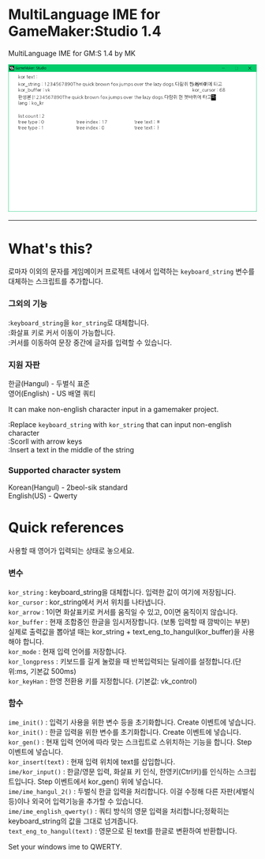 # MultiLanguage IME for GameMaker:Studio 1.4
MultiLanguage IME for GM:S 1.4 by MK

![WOWW](https://github.com/w4ei756fg/MultiLanguage-IME-for-GM-S/blob/master/screenshot1.PNG)

----

# What's this?
로마자 이외의 문자를 게임메이커 프로젝트 내에서 입력하는 ```keyboard_string``` 변수를 대체하는 스크립트를 추가합니다.

### 그외의 기능 

:```keyboard_string```을 ```kor_string```로 대체합니다.</br>
:화살표 키로 커서 이동이 가능합니다.</br>
:커서를 이동하여 문장 중간에 글자를 입력할 수 있습니다.</br>


### 지원 자판

한글(Hangul) - 두벌식 표준</br>
영어(English) - US 배열 쿼티



It can make non-english character input in a gamemaker project.

:Replace ```keyboard_string``` with ```kor_string``` that can input non-english character</br>
:Scorll with arrow keys</br>
:Insert a text in the middle of the string</br>


### Supported character system

Korean(Hangul) - 2beol-sik standard</br>
English(US) - Qwerty




# Quick references

사용할 때 영어가 입력되는 상태로 놓으세요.<p>

### 변수

```kor_string``` : keyboard_string을 대체합니다. 입력한 값이 여기에 저장됩니다.</br>
```kor_cursor``` : kor_string에서 커서 위치를 나타냅니다.</br>
```kor_arrow``` : 1이면 화살표키로 커서를 움직일 수 있고, 0이면 움직이지 않습니다.</br>
```kor_buffer``` : 현재 조합중인 한글을 임시저장합니다. (보통 입력할 때 깜박이는 부분)</br>
실제로 출력값을 뽑아낼 때는 kor_string + text_eng_to_hangul(kor_buffer)을 사용해야 합니다.</br>
```kor_mode``` : 현재 입력 언어를 저장합니다.</br>
```kor_longpress``` : 키보드를 길게 눌렀을 때 반복입력되는 딜레이를 설정합니다.(단위:ms, 기본값 500ms)</br>
```kor_keyHan``` : 한영 전환용 키를 지정합니다. (기본값: vk_control)<p>

### 함수

```ime_init()``` : 입력기 사용을 위한 변수 등을 초기화합니다. Create 이벤트에 넣습니다.</br>
```kor_init()``` : 한글 입력을 위한 변수를 초기화합니다. Create 이벤트에 넣습니다.</br>
```kor_gen()``` : 현재 입력 언어에 따라 맞는 스크립트로 스위치하는 기능을 합니다. Step 이벤트에 넣습니다.</br>
```kor_insert(text)``` : 현재 입력 위치에 text를 삽입합니다.</br>
```ime/kor_input()``` : 한글/영문 입력, 화살표 키 인식, 한영키(Ctrl키)를 인식하는 스크립트입니다. Step 이벤트에서 kor_gen() 위에 넣습니다.</br>
```ime/ime_hangul_2()``` : 두벌식 한글 입력을 처리합니다. 이걸 수정해 다른 자판(세벌식 등)이나 외국어 입력기능을 추가할 수 있습니다.</br>
```ime/ime_english_qwerty()``` : 쿼티 방식의 영문 입력을 처리합니다;정확히는 keyboard_string의 값을 그대로 넘겨줍니다.</br>
```text_eng_to_hangul(text)``` : 영문으로 된 text를 한글로 변환하여 반환합니다.
<p><p>

Set your windows ime to QWERTY.
